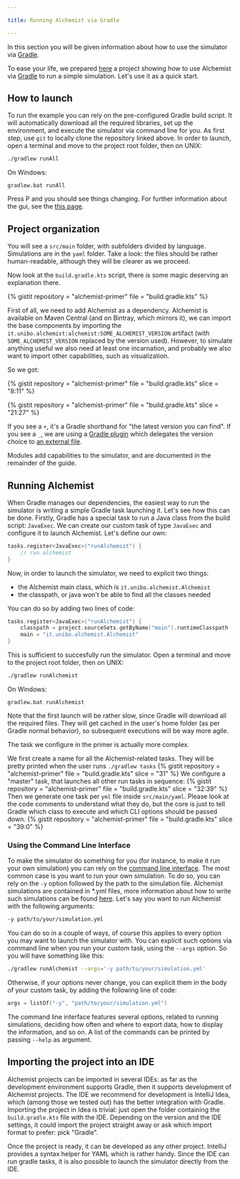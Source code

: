 ```yaml
---

title: Running Alchemist via Gradle

---
```

In this section you will be given information about how to use the simulator via [Gradle](https://gradle.org).

To ease your life,
we prepared [here](https://github.com/AlchemistSimulator/alchemist-primer) a project showing how to use Alchemist via
[Gradle](https://gradle.org) to run a simple simulation.
Let's use it as a quick start. 

## How to launch

To run the example you can rely on the pre-configured Gradle build script. It will automatically download all the required libraries, set up the environment, and execute the simulator via command line for you.
As first step, use `git` to locally clone the repository linked above.
In order to launch, open a terminal and move to the project root folder, then on UNIX:
```bash
./gradlew runAll
```
On Windows:
```
gradlew.bat runAll
```

Press P and you should see things changing.
For further information about the gui, see the [this page](default-gui.md).

## Project organization

You will see a `src/main` folder,
with subfolders divided by language.
Simulations are in the `yaml` folder.
Take a look: the files should be rather human-readable, although they will be clearer as we proceed.

Now look at the `build.gradle.kts` script,
there is some magic deserving an explanation there.

{% gistit
    repository = "alchemist-primer"
    file = "build.gradle.kts"
%}

First of all, we need to add Alchemist as a dependency.
Alchemist is available on Maven Central (and on Bintray, which mirrors it),
we can import the base components by importing the `it.unibo.alchemist:alchemist:SOME_ALCHEMIST_VERSION` artifact
(with `SOME_ALCHEMIST_VERSION` replaced by the version used).
However, to simulate anything useful we also need at least one incarnation,
and probably we also want to import other capabilities, such as visualization.

So we got:

{% gistit
    repository = "alchemist-primer"
    file = "build.gradle.kts"
    slice = "8:11"
%}

{% gistit
    repository = "alchemist-primer"
    file = "build.gradle.kts"
    slice = "21:27"
%}

If you see a `+`, it's a Gradle shorthand for "the latest version you can find".
If you see a `_`, we are using a [Gradle plugin](https://github.com/jmfayard/refreshVersions/) which delegates the version choice to [an external file](https://github.com/AlchemistSimulator/alchemist-primer/blob/master/versions.properties).

Modules add capabilities to the simulator, and are documented in the remainder of the guide.

## Running Alchemist

When Gradle manages our dependencies,
the easiest way to run the simulator is writing a simple Gradle task launching it.
Let's see how this can be done.
Firstly, Gradle has a special task to run a Java class from the build script: `JavaExec`.
We can create our custom task of type `JavaExec` and configure it to launch Alchemist.
Let's define our own:
```kotlin
tasks.register<JavaExec>("runAlchemist") {
    // run alchemist
}
```
Now, in order to launch the simulator, we need to explicit two things:
- the Alchemist main class, which is `it.unibo.alchemist.Alchemist`
- the classpath, or java won't be able to find all the classes needed

You can do so by adding two lines of code:
```kotlin
tasks.register<JavaExec>("runAlchemist") {
    classpath = project.sourceSets.getByName("main").runtimeClasspath
    main = "it.unibo.alchemist.Alchemist"
}
```
This is sufficient to succesfully run the simulator. Open a terminal and move to the project root folder, then on UNIX:
```bash
./gradlew runAlchemist
```
On Windows:
```
gradlew.bat runAlchemist
```

Note that the first launch will be rather slow, since Gradle will download all the required files.
They will get cached in the user's home folder (as per Gradle normal behavior),
so subsequent executions will be way more agile.

The task we configure in the primer is actually more complex.

We first create a name for all the Alchemist-related tasks.
They will be pretty printed when the user runs `./gradlew tasks`
{% gistit
    repository = "alchemist-primer"
    file = "build.gradle.kts"
    slice = "31"
%}
We configure a "master" task, that launches all other run tasks in sequence:
{% gistit
    repository = "alchemist-primer"
    file = "build.gradle.kts"
    slice = "32:39"
%}
Then we generate one task per `yml` file inside `src/main/yaml`.
Please look at the code comments to understand what they do,
but the core is just to tell Gradle which class to execute and which CLI options should be passed down.
{% gistit
    repository = "alchemist-primer"
    file = "build.gradle.kts"
    slice = "39:0"
%}


### Using the Command Line Interface

To make the simulator do something for you (for instance, to make it run your own simulation) you can rely on the [command line interface](quickstart.md#command-line-interface). The most common case is you want to run your own simulation. To do so, you can rely on the `-y` option followed by the path to the simulation file. Alchemist simulations are contained in *.yml files, more information about how to write such simulations can be found [here](yaml.md). Let's say you want to run Alchemist with the following arguments:
```bash
-y path/to/your/simulation.yml
```
You can do so in a couple of ways, of course this applies to every option you may want to launch the simulator with. You can explicit such options via command line when you run your custom task, using the `--args` option. So you will have something like this:
```bash
./gradlew runAlchemist --args='-y path/to/your/simulation.yml'
```
Otherwise, if your options never change, you can explicit them in the body of your custom task, by adding the following line of code:

```kotlin
args = listOf("-y", "path/to/your/simulation.yml")
```

The command line interface features several options, related to running simulations,
deciding how often and where to export data,
how to display the information,
and so on.
A list of the commands can be printed by passing `--help` as argument.

## Importing the project into an IDE

Alchemist projects can be imported in several IDEs:
as far as the development environment supports Gradle,
then it supports development of Alchemist projects.
The IDE we recommend for development is IntelliJ Idea,
which (among those we tested out) has the better integration with Gradle.
Importing the project in Idea is trivial:
just open the folder containing the `build.gradle.kts` file with the IDE.
Depending on the version and the IDE settings,
it could import the project straight away or ask which import format to prefer:
pick "Gradle".

Once the project is ready, it can be developed as any other project.
IntelliJ provides a syntax helper for YAML which is rather handy.
Since the IDE can run gradle tasks, it is also possible to launch the simulator directly from the IDE.
